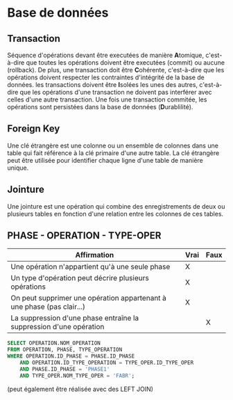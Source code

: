 # Base de données

##  Transaction

Séquence d'opérations devant être executées de manière **A**tomique, c'est-à-dire que toutes les opérations doivent être executées (commit) ou aucune (rollback).
De plus, une transaction doit être **C**ohérente, c'est-à-dire que les opérations doivent respecter les contraintes d'intégrité de la base de données.
les transactions doivent être **I**solées les unes des autres, c'est-à-dire que les opérations d'une transaction ne doivent pas interférer avec celles d'une autre transaction.
Une fois une transaction commitée, les opérations sont persistées dans la base de données (**D**urablilité).

## Foreign Key

Une clé étrangère est une colonne ou un ensemble de colonnes dans une table qui fait référence à la clé primaire d'une autre table. La clé étrangère peut être utilisée pour identifier chaque ligne d'une table de manière unique.

## Jointure

Une jointure est une opération qui combine des enregistrements de deux ou plusieurs tables en fonction d'une relation entre les colonnes de ces tables.

## PHASE - OPERATION - TYPE-OPER

| Affirmation                                                            | Vrai | Faux |
|------------------------------------------------------------------------|------|------|
| Une opération n'appartient qu'à une seule phase                        | X    |      |
| Un type d'opération peut décrire plusieurs opérations                  | X    |      |
| On peut supprimer une opération appartenant à une phase (pas clair...) | X    |      |
| La suppression d'une phase entraîne la suppression d'une opération     |      | X    |

```sql
SELECT OPERATION.NOM_OPERATION 
FROM OPERATION, PHASE, TYPE_OPERATION
WHERE OPERATION.ID_PHASE = PHASE.ID_PHASE
    AND OPERATION.ID_TYPE_OPERATION = TYPE_OPER.ID_TYPE_OPER
    AND PHASE.ID_PHASE = 'PHASE1' 
    AND TYPE_OPER.NOM_TYPE_OPER = 'FABR';
```

(peut également être réalisée avec des LEFT JOIN)